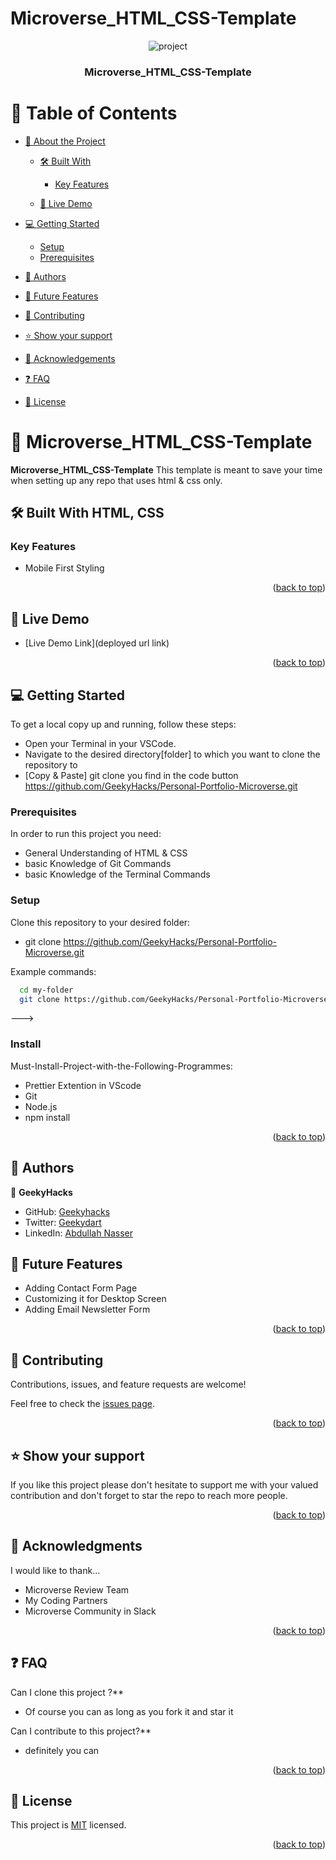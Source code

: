 # Microverse_HTML_CSS-Template

<a name="readme-top"></a>

<div align="center">
  <img src="#"  alt="project">
  <br/>

  <h3><b> Microverse_HTML_CSS-Template</b></h3>

</div>

# 📗 Table of Contents

- [📖 About the Project](#about-project)

  - [🛠 Built With](#built-with)

    - [Key Features](#key-features)

  - [🚀 Live Demo](#live-demo)

- [💻 Getting Started](#getting-started)
  - [Setup](#setup)
  - [Prerequisites](#prerequisites)
- [👥 Authors](#authors)
- [🔭 Future Features](#future-features)
- [🤝 Contributing](#contributing)
- [⭐️ Show your support](#support)
- [🙏 Acknowledgements](#acknowledgements)
- [❓ FAQ](#faq)
- [📝 License](#license)

# 📖 Microverse_HTML_CSS-Template <a name="about-project"></a>

**Microverse_HTML_CSS-Template**
This template is meant to save your time when setting up any repo that uses html & css only.

## 🛠 Built With <a name="built-with">HTML, CSS</a>

### Key Features <a name="key-features">

</a>

- Mobile First Styling

<p align="right">(<a href="#readme-top">back to top</a>)</p>

## 🚀 Live Demo <a name="live-demo"></a>

- [Live Demo Link](deployed url link)

<p align="right">(<a href="#readme-top">back to top</a>)</p>

## 💻 Getting Started <a name="getting-started"></a>

To get a local copy up and running, follow these steps:

- Open your Terminal in your VSCode.
- Navigate to the desired directory[folder] to which you want to clone the repository to
- [Copy & Paste] git clone you find in the code button https://github.com/GeekyHacks/Personal-Portfolio-Microverse.git

### Prerequisites

In order to run this project you need:

- General Understanding of HTML & CSS
- basic Knowledge of Git Commands
- basic Knowledge of the Terminal Commands

### Setup

Clone this repository to your desired folder:

- git clone https://github.com/GeekyHacks/Personal-Portfolio-Microverse.git

Example commands:

```sh
  cd my-folder
  git clone https://github.com/GeekyHacks/Personal-Portfolio-Microverse.git

```

--->

### Install

Must-Install-Project-with-the-Following-Programmes:

- Prettier Extention in VScode
- Git
- Node.js
- npm install

<p align="right">(<a href="#readme-top">back to top</a>)</p>

## 👥 Authors <a name="authors"></a>

👤 **GeekyHacks**

- GitHub: [Geekyhacks](https://github.com/GeekyHacks)
- Twitter: [Geekydart](https://twitter.com/GeekyDart)
- LinkedIn: [Abdullah Nasser](https://www.linkedin.com/in/abdullah-nasser-711625268/)

## 🔭 Future Features <a name="future-features"></a>

- Adding Contact Form Page
- Customizing it for Desktop Screen
- Adding Email Newsletter Form

<p align="right">(<a href="#readme-top">back to top</a>)</p>

## 🤝 Contributing <a name="contributing"></a>

Contributions, issues, and feature requests are welcome!

Feel free to check the [issues page](https://github.com/GeekyHacks/My-Personal-Portfolio/issues).

<p align="right">(<a href="#readme-top">back to top</a>)</p>

## ⭐️ Show your support <a name="support"></a>

If you like this project please don't hesitate to support me with your valued contribution and don't forget to star the repo to reach more
people.

<p align="right">(<a href="#readme-top">back to top</a>)</p>

## 🙏 Acknowledgments <a name="acknowledgements"></a>

I would like to thank...

- Microverse Review Team
- My Coding Partners
- Microverse Community in Slack

<p align="right">(<a href="#readme-top">back to top</a>)</p>

## ❓ FAQ  <a name="faq"></a>

Can I clone this project ?\*\*

- Of course you can as long as you fork it and star it

Can I contribute to this project?\*\*

- definitely you can

<p align="right">(<a href="#readme-top">back to top</a>)</p>

## 📝 License <a name="license"></a>

This project is [MIT](LICENSE) licensed.

<p align="right">(<a href="#readme-top">back to top</a>)</p>
